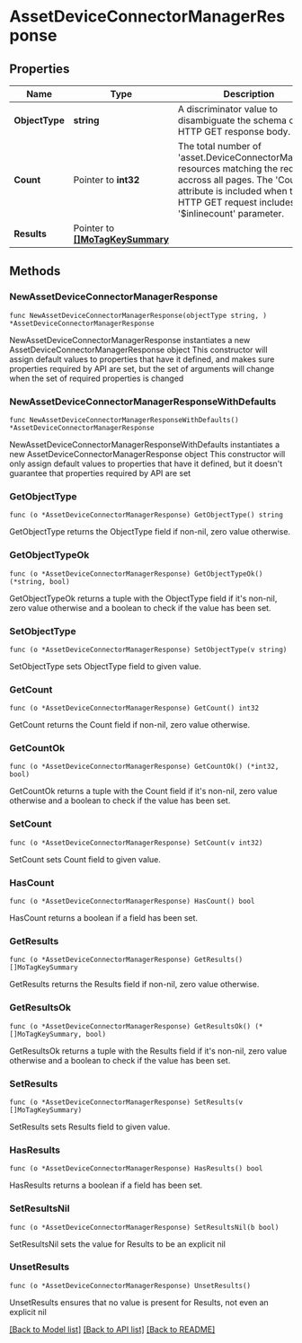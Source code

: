 # AssetDeviceConnectorManagerResponse

## Properties

Name | Type | Description | Notes
------------ | ------------- | ------------- | -------------
**ObjectType** | **string** | A discriminator value to disambiguate the schema of a HTTP GET response body. | 
**Count** | Pointer to **int32** | The total number of &#39;asset.DeviceConnectorManager&#39; resources matching the request, accross all pages. The &#39;Count&#39; attribute is included when the HTTP GET request includes the &#39;$inlinecount&#39; parameter. | [optional] 
**Results** | Pointer to [**[]MoTagKeySummary**](MoTagKeySummary.md) |  | [optional] 

## Methods

### NewAssetDeviceConnectorManagerResponse

`func NewAssetDeviceConnectorManagerResponse(objectType string, ) *AssetDeviceConnectorManagerResponse`

NewAssetDeviceConnectorManagerResponse instantiates a new AssetDeviceConnectorManagerResponse object
This constructor will assign default values to properties that have it defined,
and makes sure properties required by API are set, but the set of arguments
will change when the set of required properties is changed

### NewAssetDeviceConnectorManagerResponseWithDefaults

`func NewAssetDeviceConnectorManagerResponseWithDefaults() *AssetDeviceConnectorManagerResponse`

NewAssetDeviceConnectorManagerResponseWithDefaults instantiates a new AssetDeviceConnectorManagerResponse object
This constructor will only assign default values to properties that have it defined,
but it doesn't guarantee that properties required by API are set

### GetObjectType

`func (o *AssetDeviceConnectorManagerResponse) GetObjectType() string`

GetObjectType returns the ObjectType field if non-nil, zero value otherwise.

### GetObjectTypeOk

`func (o *AssetDeviceConnectorManagerResponse) GetObjectTypeOk() (*string, bool)`

GetObjectTypeOk returns a tuple with the ObjectType field if it's non-nil, zero value otherwise
and a boolean to check if the value has been set.

### SetObjectType

`func (o *AssetDeviceConnectorManagerResponse) SetObjectType(v string)`

SetObjectType sets ObjectType field to given value.


### GetCount

`func (o *AssetDeviceConnectorManagerResponse) GetCount() int32`

GetCount returns the Count field if non-nil, zero value otherwise.

### GetCountOk

`func (o *AssetDeviceConnectorManagerResponse) GetCountOk() (*int32, bool)`

GetCountOk returns a tuple with the Count field if it's non-nil, zero value otherwise
and a boolean to check if the value has been set.

### SetCount

`func (o *AssetDeviceConnectorManagerResponse) SetCount(v int32)`

SetCount sets Count field to given value.

### HasCount

`func (o *AssetDeviceConnectorManagerResponse) HasCount() bool`

HasCount returns a boolean if a field has been set.

### GetResults

`func (o *AssetDeviceConnectorManagerResponse) GetResults() []MoTagKeySummary`

GetResults returns the Results field if non-nil, zero value otherwise.

### GetResultsOk

`func (o *AssetDeviceConnectorManagerResponse) GetResultsOk() (*[]MoTagKeySummary, bool)`

GetResultsOk returns a tuple with the Results field if it's non-nil, zero value otherwise
and a boolean to check if the value has been set.

### SetResults

`func (o *AssetDeviceConnectorManagerResponse) SetResults(v []MoTagKeySummary)`

SetResults sets Results field to given value.

### HasResults

`func (o *AssetDeviceConnectorManagerResponse) HasResults() bool`

HasResults returns a boolean if a field has been set.

### SetResultsNil

`func (o *AssetDeviceConnectorManagerResponse) SetResultsNil(b bool)`

 SetResultsNil sets the value for Results to be an explicit nil

### UnsetResults
`func (o *AssetDeviceConnectorManagerResponse) UnsetResults()`

UnsetResults ensures that no value is present for Results, not even an explicit nil

[[Back to Model list]](../README.md#documentation-for-models) [[Back to API list]](../README.md#documentation-for-api-endpoints) [[Back to README]](../README.md)


